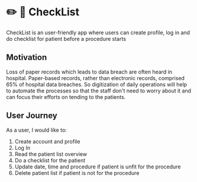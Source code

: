 # :pencil2: :page_facing_up: CheckList
CheckList is an user-friendly app where users can create profile, log in and do checklist for patient before a procedure starts

## Motivation
Loss of paper records which leads to data breach are often heard in hospital. Paper-based records, rather than electronic records, 
comprised 65% of hospital data breaches. So digitization of daily operations will help to automate the processes so that the staff
don't need to worry about it and can focus their efforts on tending to the patients.

## User Journey
As a user, I would like to:

1. Create account and profile
2. Log In
3. Read the patient list overview
4. Do a checklist for the patient
5. Update date, time and procedure if patient is unfit for the procedure
6. Delete patient list if patient is not for the procedure

